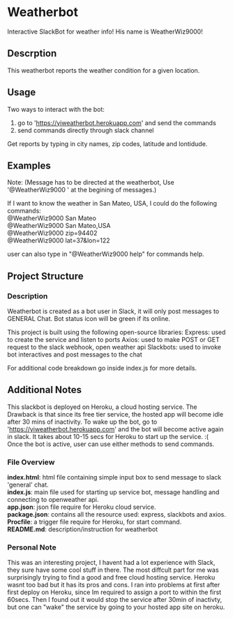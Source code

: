 # Weatherbot
Interactive SlackBot for weather info!
His name is WeatherWiz9000!

## Descrption
This weatherbot reports the weather condition for a given location.

## Usage
Two ways to interact with the bot:
1) go to 'https://yiweatherbot.herokuapp.com' and send the commands
2) send commands directly through slack channel

Get reports by typing in city names, zip codes, latitude and lontidude.

## Examples 
Note: (Message has to be directed at the weatherbot,
Use '@WeatherWiz9000 ' at the begining of messages.)

If I want to know the weather in San Mateo, USA, I could do the following commands:<br />
@WeatherWiz9000 San Mateo<br />
@WeatherWiz9000 San Mateo,USA<br />
@WeatherWiz9000 zip=94402<br />
@WeatherWiz9000 lat=37&lon=122<br />

user can also type in "@WeatherWiz9000 help" for commands help.

## Project Structure

### Description
Weatherbot is created as a bot user in Slack, it will only post messages to GENERAL Chat.
Bot status icon will be green if its online.

This project is built using the following open-source libraries:
Express: used to create the service and listen to ports
Axios: used to make POST or GET request to the slack webhook, open weather api
Slackbots: used to invoke bot interactives and post messages to the chat

For additional code breakdown go inside index.js for more details.

## Additional Notes
This slackbot is deployed on Heroku, a cloud hosting service.
The Drawback is that since its free tier service, the hosted app will become idle after 30 mins of inactivity.
To wake up the bot, go to 'https://yiweatherbot.herokuapp.com' and the bot will become active again in slack.
It takes about 10-15 secs for Heroku to start up the service. :( <br />
Once the bot is active, user can use either methods to send commands.

### File Overview
**index.html**: html file containing simple input box to send message to slack 'general' chat.<br />
**index.js**: main file used for starting up service bot, message handling and connecting to openweather api.<br />
**app.json**: json file require for Heroku cloud service.<br />
**package.json**: contains all the resource used: express, slackbots and axios.<br />
**Procfile**: a trigger file require for Heroku, for start command.<br />
**README.md**: description/instruction for weatherbot<br />

### Personal Note
This was an interesting project, I havent had a lot experience with Slack, they sure have some cool stuff in there.
The most diffcult part for me was surprisingly trying to find a good and free cloud hosting service. Heroku wasnt too bad
but it has its pros and cons. I ran into problems at first after first deploy on Heroku, since Im required to assign a port
to within the first 60secs. Then I found out it would stop the service after 30min of inactivty, but one can "wake" the service 
by going to your hosted app site on heroku. 

